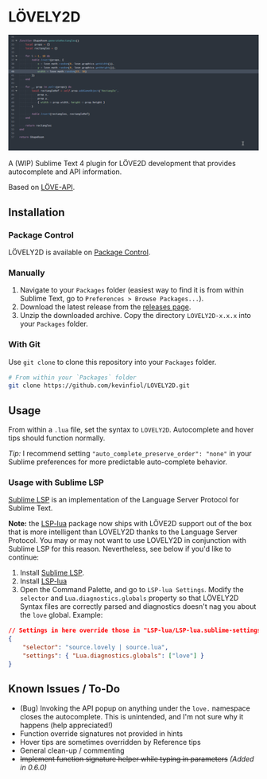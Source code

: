 # LÖVELY2D

![video demo](demo.gif)

A (WIP) Sublime Text 4 plugin for LÖVE2D development that provides autocomplete and API information.

Based on [LÖVE-API](https://github.com/love2d-community/love-api).

## Installation

### Package Control

LÖVELY2D is available on [Package Control](https://packagecontrol.io/packages/LOVELY2D).

### Manually

1. Navigate to your `Packages` folder (easiest way to find it is from within Sublime Text, go to `Preferences > Browse Packages...`).
2. Download the latest release from the [releases page](https://github.com/kevinfiol/LOVELY2D/releases).
3. Unzip the downloaded archive. Copy the directory `LOVELY2D-x.x.x` into your `Packages` folder.

### With Git

Use `git clone` to clone this repository into your `Packages` folder.

```bash
# From within your `Packages` folder
git clone https://github.com/kevinfiol/LOVELY2D.git
```

## Usage

From within a `.lua` file, set the syntax to `LOVELY2D`. Autocomplete and hover tips should function normally.

*Tip:* I recommend setting `"auto_complete_preserve_order": "none"` in your Sublime preferences for more predictable auto-complete behavior.

### Usage with Sublime LSP

[Sublime LSP](https://github.com/sublimelsp/LSP) is an implementation of the Language Server Protocol for Sublime Text.

**Note:** the [LSP-lua](https://github.com/sublimelsp/LSP-lua) package now ships with LÖVE2D support out of the box that is more intelligent than LOVELY2D thanks to the Language Server Protocol. You may or may not want to use LOVELY2D in conjunction with Sublime LSP for this reason. Nevertheless, see below if you'd like to continue:

1. Install [Sublime LSP](https://packagecontrol.io/packages/LSP).
2. Install [LSP-lua](https://packagecontrol.io/packages/LSP-lua)
3. Open the Command Palette, and go to `LSP-lua Settings`. Modify the `selector` and `Lua.diagnostics.globals` property so that LÖVELY2D Syntax files are correctly parsed and diagnostics doesn't nag you about the `love` global. Example:

```json
// Settings in here override those in "LSP-lua/LSP-lua.sublime-settings"
{
    "selector": "source.lovely | source.lua",
    "settings": { "Lua.diagnostics.globals": ["love"] }
}
```

## Known Issues / To-Do

* (Bug) Invoking the API popup on anything under the `love.` namespace closes the autocomplete. This is unintended, and I'm not sure why it happens (help appreciated!)
* Function override signatures not provided in hints
* Hover tips are sometimes overridden by Reference tips
* General clean-up / commenting
* ~~Implement function signature helper while typing in parameters~~ *(Added in 0.6.0)*
